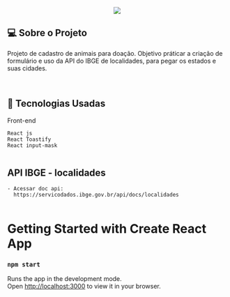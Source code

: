 
<p align="center">
  <img max-width="auto" height="auto"  src="https://user-images.githubusercontent.com/46323667/158248157-ce081447-1a61-4b24-988e-5c110083fe5b.png">
</p>




## 💻  Sobre o Projeto

Projeto de cadastro de animais para doação.
Objetivo práticar a criação de formulário e uso da API do IBGE de localidades, para pegar os estados e suas cidades.

<br>




## :rocket: Tecnologias Usadas
Front-end 
```
React js
React Toastify
React input-mask


```
## API IBGE - localidades

```
- Acessar doc api: 
  https://servicodados.ibge.gov.br/api/docs/localidades


```




# Getting Started with Create React App

### `npm start`

Runs the app in the development mode.\
Open [http://localhost:3000](http://localhost:3000) to view it in your browser.



